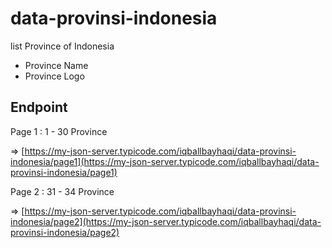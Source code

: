 # data-provinsi-indonesia
list Province of Indonesia

- Province Name
- Province Logo

## Endpoint
Page 1 : 1 - 30 Province 

=>
[https://my-json-server.typicode.com/iqballbayhaqi/data-provinsi-indonesia/page1](https://my-json-server.typicode.com/iqballbayhaqi/data-provinsi-indonesia/page1)

Page 2 : 31 - 34 Province 

=>
[https://my-json-server.typicode.com/iqballbayhaqi/data-provinsi-indonesia/page2](https://my-json-server.typicode.com/iqballbayhaqi/data-provinsi-indonesia/page2)


